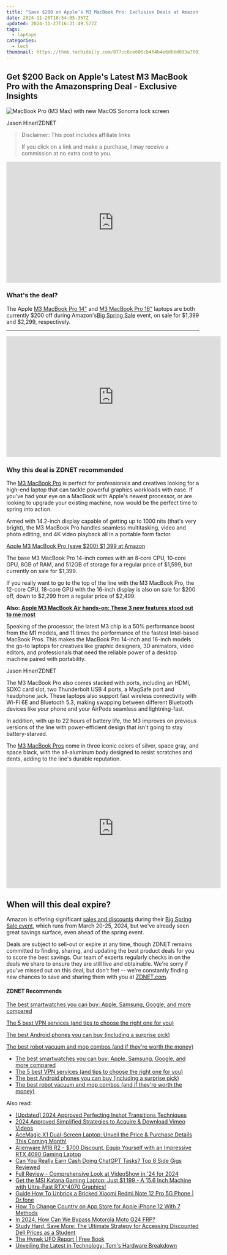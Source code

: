 ```yaml
---
title: "Save $200 on Apple’s M3 MacBook Pro: Exclusive Deals at Amazon’s Spring Spectacular Event - Insights"
date: 2024-11-20T18:54:05.357Z
updated: 2024-11-27T16:21:49.577Z
tags:
  - laptops
categories:
  - tech
thumbnail: https://thmb.techidaily.com/877cc6ce606cb4f4b4e6d66d093a7f03e00e14887d19a1aafa40b745d8b4ce71.jpg
---
```


## Get $200 Back on Apple's Latest M3 MacBook Pro with the Amazonspring Deal - Exclusive Insights

![MacBook Pro (M3 Max) with new MacOS Sonoma lock screen](https://www.zdnet.com/a/img/resize/0a3ae9b552f08348aa1eb970b68bb954c362d0aa/2023/11/06/bcb92f39-c324-4e45-8654-0cda1e0cd89e/dsc02577-enhanced-nr.jpg?auto=webp&precrop=2048,1150,x0,y123&width=1280)

Jason Hiner/ZDNET

>  Disclaimer: This post includes affiliate links
>
>  If you click on a link and make a purchase, I may receive a commission at no extra cost to you.
>

<!-- affiliate ads begin -->
<iframe width="560" height="315" src="https://www.youtube.com/embed/YwOwUI47FuU?si=NK7IEELjx7_SJSl2&autoplay=1" title="YouTube video player" frameborder="0" allow="accelerometer; autoplay; clipboard-write; encrypted-media; gyroscope; picture-in-picture; web-share" referrerpolicy="strict-origin-when-cross-origin" allowfullscreen></iframe>
<!-- affiliate ads end -->

### What's the deal?

The Apple [M3 MacBook Pro 14"](https://www.amazon.com/dp/B0CM5JLWJK?tag=zdnet-buy-button-20) and [M3 MacBook Pro 16"](https://www.amazon.com/dp/B0CM5BL45N?tag=zdnet-buy-button-20) laptops are both currently $200 off during Amazon's[Big Spring Sale](https://www.amazon.com/events/bigspringsale?tag=zdnet-buy-button-20) event, on sale for $1,399 and $2,299, respectively. 

---

<!-- affiliate ads begin -->
<iframe width="560" height="315" src="https://www.youtube.com/embed/FATJWpNYmio?si=72ugPTb3vJXz6cAM&autoplay=1" title="YouTube video player" frameborder="0" allow="accelerometer; autoplay; clipboard-write; encrypted-media; gyroscope; picture-in-picture; web-share" referrerpolicy="strict-origin-when-cross-origin" allowfullscreen></iframe>
<!-- affiliate ads end -->

### Why this deal is ZDNET recommended

The [M3 MacBook Pro](https://www.amazon.com/dp/B0CM5JLWJK?tag=zdnet-buy-button-20) is perfect for professionals and creatives looking for a high-end laptop that can tackle powerful graphics workloads with ease. If you've had your eye on a MacBook with Apple's newest processor, or are looking to upgrade your existing machine, now would be the perfect time to spring into action. 

Armed with 14.2-inch display capable of getting up to 1000 nits (that's very bright), the M3 MacBook Pro handles seamless multitasking, video and photo editing, and 4K video playback all in a portable form factor. 

[Apple M3 MacBook Pro (save $200) $1,399 at Amazon](https://www.amazon.com/dp/B0CM5JLWJK?tag=zdnet-buy-button-20)

The base M3 MacBook Pro 14-inch comes with an 8‑core CPU, 10‑core GPU, 8GB of RAM, and 512GB of storage for a regular price of $1,599, but currently on sale for $1,399.

If you really want to go to the top of the line with the M3 MacBook Pro, the 12-core CPU, 18-core GPU with the 16-inch display is also on sale for $200 off, down to $2,299 from a regular price of $2,499.

**Also:** [**Apple M3 MacBook Air hands-on: These 3 new features stood out to me most**](https://www.zdnet.com/article/apple-m3-macbook-air-hands-on-these-3-new-features-stood-out-to-me-most/)

Speaking of the processor, the latest M3 chip is a 50% performance boost from the M1 models, and 11 times the performance of the fastest Intel-based MacBook Pros. This makes the MacBook Pro 14-inch and 16-inch models the go-to laptops for creatives like graphic designers, 3D animators, video editors, and professionals that need the reliable power of a desktop machine paired with portability. 

Jason Hiner/ZDNET

The M3 MacBook Pro also comes stacked with ports, including an HDMI, SDXC card slot, two Thunderbolt USB 4 ports, a MagSafe port and headphone jack. These laptops also support fast wireless connectivity with Wi-Fi 6E and Bluetooth 5.3, making swapping between different Bluetooth devices like your phone and your AirPods seamless and lightning-fast. 

In addition, with up to 22 hours of battery life, the M3 improves on previous versions of the line with power-efficient design that isn't going to stay battery-starved. 

The [M3 MacBook Pros](https://www.amazon.com/dp/B0CM5JLWJK?tag=zdnet-buy-button-20) come in three iconic colors of silver, space gray, and space black, with the all-aluminum body designed to resist scratches and dents, adding to the line's durable reputation. 

<!-- affiliate ads begin -->
<iframe width="560" height="315" src="https://www.youtube.com/embed/c17xsnbinCQ?si=xHKslFgC3QbxY4qW&autoplay=1" title="YouTube video player" frameborder="0" allow="accelerometer; autoplay; clipboard-write; encrypted-media; gyroscope; picture-in-picture; web-share" referrerpolicy="strict-origin-when-cross-origin" allowfullscreen></iframe>
<!-- affiliate ads end -->

## When will this deal expire?

Amazon is offering significant [sales and discounts](https://assoc-redirect.amazon.com/g/r/https://www.amazon.com/deals/?tag=zd-buy-button-20&ascsubtag=%5F%5FCOM%5FCLICK%5FID%5F%5F%7C8dfb8831-4f26-454a-a5cf-0e2b046cc13e%7Cdtp) during their [Big Spring Sale event](https://www.aboutamazon.com/news/retail/amazon-big-spring-sale-faq?tag=zd-buy-button-20&ascsubtag=%5F%5FCOM%5FCLICK%5FID%5F%5F%7C8dfb8831-4f26-454a-a5cf-0e2b046cc13e%7Cdtp), which runs from March 20-25, 2024, but we've already seen great savings surface, even ahead of the spring event. 

Deals are subject to sell-out or expire at any time, though ZDNET remains committed to finding, sharing, and updating the best product deals for you to score the best savings. Our team of experts regularly checks in on the deals we share to ensure they are still live and obtainable. We're sorry if you've missed out on this deal, but don't fret -- we're constantly finding new chances to save and sharing them with you at [ZDNET.com](https://www.zdnet.com/).

#### **ZDNET** Recommends

[The best smartwatches you can buy: Apple, Samsung, Google, and more compared](https://www.zdnet.com/article/best-smartwatch/ "The best smartwatches you can buy: Apple, Samsung, Google, and more compared")

[The 5 best VPN services (and tips to choose the right one for you)](https://www.zdnet.com/article/best-vpn/ "The 5 best VPN services (and tips to choose the right one for you)")

[The best Android phones you can buy (including a surprise pick)](https://www.zdnet.com/article/best-android-phone/ "The best Android phones you can buy (including a surprise pick)")

[The best robot vacuum and mop combos (and if they're worth the money)](https://www.zdnet.com/article/best-robot-vacuum-mop/ "The best robot vacuum and mop combos (and if they're worth the money)")

* [The best smartwatches you can buy: Apple, Samsung, Google, and more compared](https://www.zdnet.com/article/best-smartwatch/ "The best smartwatches you can buy: Apple, Samsung, Google, and more compared")
* [The 5 best VPN services (and tips to choose the right one for you)](https://www.zdnet.com/article/best-vpn/ "The 5 best VPN services (and tips to choose the right one for you)")
* [The best Android phones you can buy (including a surprise pick)](https://www.zdnet.com/article/best-android-phone/ "The best Android phones you can buy (including a surprise pick)")
* [The best robot vacuum and mop combos (and if they're worth the money)](https://www.zdnet.com/article/best-robot-vacuum-mop/ "The best robot vacuum and mop combos (and if they're worth the money)")

<ins class="adsbygoogle"
     style="display:block"
     data-ad-format="autorelaxed"
     data-ad-client="ca-pub-7571918770474297"
     data-ad-slot="1223367746"></ins>

<ins class="adsbygoogle"
     style="display:block"
     data-ad-client="ca-pub-7571918770474297"
     data-ad-slot="8358498916"
     data-ad-format="auto"
     data-full-width-responsive="true"></ins>

<span class="atpl-alsoreadstyle">Also read:</span>
<div><ul>
<li><a href="https://fox-info.techidaily.com/updated-2024-approved-perfecting-inshot-transitions-techniques/"><u>[Updated] 2024 Approved Perfecting Inshot Transitions Techniques</u></a></li>
<li><a href="https://vimeo-videos.techidaily.com/2024-approved-simplified-strategies-to-acquire-and-download-vimeo-videos/"><u>2024 Approved Simplified Strategies to Acquire & Download Vimeo Videos</u></a></li>
<li><a href="https://hardware-reviews.techidaily.com/acemagic-x1-dual-screen-laptop-unveil-the-price-and-purchase-details-this-coming-month/"><u>AceMagic X1 Dual-Screen Laptop: Unveil the Price & Purchase Details This Coming Month!</u></a></li>
<li><a href="https://hardware-reviews.techidaily.com/alienware-m18-r2-700-discount-equip-yourself-with-an-impressive-rtx-4090-gaming-laptop/"><u>Alienware M18 R2 - $700 Discount, Equip Yourself with an Impressive RTX 4090 Gaming Laptop</u></a></li>
<li><a href="https://tech-hub.techidaily.com/1722177998830-can-you-really-earn-cash-doing-chatgpt-tasks-top-8-side-gigs-reviewed/"><u>Can You Really Earn Cash Doing ChatGPT Tasks? Top 8 Side Gigs Reviewed</u></a></li>
<li><a href="https://some-knowledge.techidaily.com/full-review-comprehensive-look-at-videoshow-in-24-for-2024/"><u>Full Review - Comprehensive Look at VideoShow in '24 for 2024</u></a></li>
<li><a href="https://hardware-reviews.techidaily.com/1723862690223-get-the-msi-katana-gaming-laptop-just-1199-a-156-inch-machine-with-ultra-fast-rtx4070-graphics/"><u>Get the MSI Katana Gaming Laptop: Just $1,199 - A 15.6 Inch Machine with Ultra-Fast RTX^4070 Graphics!</u></a></li>
<li><a href="https://change-location.techidaily.com/guide-how-to-unbrick-a-bricked-xiaomi-redmi-note-12-pro-5g-phone-drfone-by-drfone-fix-android-problems-fix-android-problems/"><u>Guide How To Unbrick a Bricked Xiaomi Redmi Note 12 Pro 5G Phone | Dr.fone</u></a></li>
<li><a href="https://ios-unlock.techidaily.com/how-to-change-country-on-app-store-for-apple-iphone-12-with-7-methods-by-drfone-ios/"><u>How To Change Country on App Store for Apple iPhone 12 With 7 Methods</u></a></li>
<li><a href="https://android-frp.techidaily.com/in-2024-how-can-we-bypass-motorola-moto-g24-frp-by-drfone-android/"><u>In 2024, How Can We Bypass Motorola Moto G24 FRP?</u></a></li>
<li><a href="https://tech-recovery.techidaily.com/study-hard-save-more-the-ultimate-strategy-for-accessing-discounted-dell-prices-as-a-student/"><u>Study Hard, Save More: The Ultimate Strategy for Accessing Discounted Dell Prices as a Student</u></a></li>
<li><a href="https://novels-ebooks.techidaily.com/209780327-9781633411746-the-hynek-ufo-report/"><u>The Hynek UFO Report | Free Book</u></a></li>
<li><a href="https://hardware-reviews.techidaily.com/unveiling-the-latest-in-technology-toms-hardware-breakdown/"><u>Unveiling the Latest in Technology: Tom's Hardware Breakdown</u></a></li>
</ul></div>

